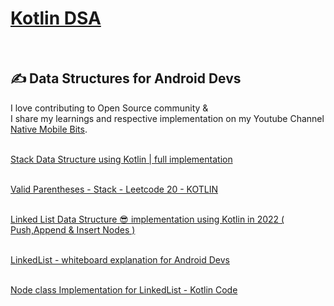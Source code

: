 # <a href ="https://www.youtube.com/watch?v=g4CuI8ml5Xc">Kotlin DSA</a>
<br/> 

## &#x270d; Data Structures for Android Devs

I love contributing to Open Source community &</br>
I share my learnings and respective implementation on my Youtube Channel <a href="https://www.youtube.com/channel/UCTjQSpx2waqXTC37AgM8qyA"> Native Mobile Bits</a>.
<br/><br/>


<a href="https://www.youtube.com/watch?v=g4CuI8ml5Xc&list=PLLwcRoh3a6u5XmRTNkrMvfPq0F9NpO5jh&index=2&pp=gAQBiAQB">Stack Data Structure using Kotlin  | full implementation</a>
</br></br>

<a href="https://www.youtube.com/watch?v=Y6thuGsSkwI&list=PLLwcRoh3a6u5XmRTNkrMvfPq0F9NpO5jh&index=1&pp=gAQBiAQB">Valid Parentheses - Stack - Leetcode 20 - KOTLIN</a>
</br></br>

<a href="https://youtu.be/DWxXTWZkr8E"> Linked List Data Structure 😎 implementation using Kotlin in 2022 ( Push,Append & Insert Nodes ) </a>
</br></br>

<a href ="https://youtu.be/Mhc8UzWm8lk">LinkedList - whiteboard explanation for Android Devs</a>
</br></br>

<a href ="https://youtu.be/YRldbvTOQ2Y">Node class Implementation for LinkedList - Kotlin Code</a>








